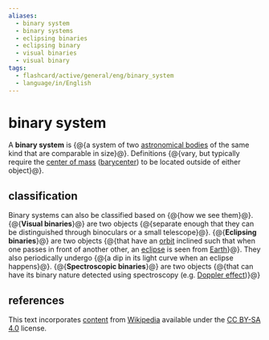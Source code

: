 ```yaml
---
aliases:
  - binary system
  - binary systems
  - eclipsing binaries
  - eclipsing binary
  - visual binaries
  - visual binary
tags:
  - flashcard/active/general/eng/binary_system
  - language/in/English
---
```


# binary system

A __binary system__ is {@{a system of two [astronomical bodies](astronomical%20object.md) of the same kind that are comparable in size}@}. Definitions {@{vary, but typically require the [center of mass](center%20of%20mass.md) ([barycenter](barycenter%20(astronomy).md)) to be located outside of either object}@}. <!--SR:!2029-01-17,1274,350!2028-08-04,1143,350-->

## classification

Binary systems can also be classified based on {@{how we see them}@}. {@{__Visual binaries__}@} are two objects {@{separate enough that they can be distinguished through binoculars or a small telescope}@}. {@{__Eclipsing binaries__}@} are two objects {@{that have an [orbit](orbit.md) inclined such that when one passes in front of another other, an [eclipse](eclipse.md) is seen from [Earth](Earth.md)}@}. They also periodically undergo {@{a dip in its light curve when an eclipse happens}@}. {@{__Spectroscopic binaries__}@} are two objects {@{that can have its binary nature detected using spectroscopy (e.g. [Doppler effect](Doppler%20effect.md))}@} <!--SR:!2028-02-21,1010,350!2027-01-13,686,330!2027-11-16,908,330!2028-10-30,1207,350!2025-08-09,296,330!2025-08-17,301,330!2027-02-11,707,330!2026-01-26,410,310-->

## references

This text incorporates [content](https://en.wikipedia.org/wiki/binary_system) from [Wikipedia](Wikipedia.md) available under the [CC BY-SA 4.0](https://creativecommons.org/licenses/by-sa/4.0/) license.
